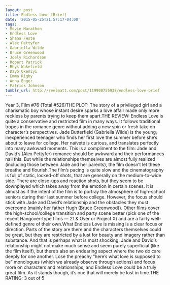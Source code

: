 ```yaml
---
layout: post
title: Endless Love [Brief]
date: '2015-05-25T21:57:17-04:00'
tags:
- Movie Marathon
- Endless Love
- Shana Feste
- Alex Pettyfer
- Gabriella Wilde
- Bruce Greenwood
- Joely Richardson
- Robert Patrick
- Rhys Wakefield
- Dayo Okeniyi
- Emma Rigby
- Anna Enger
- Patrick Johnson
tumblr_url: http://reelmatt.com/post/119900755938/endless-love-brief
---
```

Year 3, Film #76 (Total #526)THE PLOT: The story of a privileged girl and a charismatic boy whose instant desire sparks a love affair made only more reckless by parents trying to keep them apart.THE REVIEW: Endless Love is quite a conservative and restricted film in many ways. It follows traditional tropes in the romance genre without adding a new spin or fresh take on character’s perspectives. Jade Butterfield (Gabriella Wilde) is the young, inexperienced teenager who finds her first love the summer before she’s about to leave for college. Her naïveté is curious, and translates perfectly into many awkward moments. This is a compliment to the film: Jade and David’s (Alex Pettyfer) romance should be awkward and their performances nail this. But while the relationships themselves are almost fully realized (including those between Jade and her parents), the film doesn’t let these breathe and flourish.The film’s pacing is quite slow and the cinematography is full of static, locked-off shots, that are generally on the medium-to-wide side. There are close-ups and reaction shots, but they seem to be downplayed which takes away from the emotion in certain scenes. It is almost as if the intent of the film is to portray the atmosphere of high-school seniors during their last summer before college. However, the focus should stick with Jade and David’s relationship and the obstacles they must overcome (mainly her father Hugh (Bruce Greenwood)). Other films cover the high-school/college transition and party scene better (pick one of the recent Hangover-type films — 21 & Over or Project X) and are a fairly well-defined genre of their own.What Endless Love is missing is a clear focus or direction. Parts of the story are there and the characters themselves could be great, but they are restricted by a lust for beauty and imagery rather than substance. And that is perhaps what is most shocking. Jade and David’s relationship might not make much sense and seem purely superficial (like the film itself), but there’s also an endearing aspect where the two do care deeply for one another. Lose the preachy “here’s what love is supposed to be” monologues (which we already observe through actions) and focus more on characters and relationships, and Endless Love could be a truly great film. As it stands though, it’s one that will merely be lost in time.THE RATING: 3 out of 5
